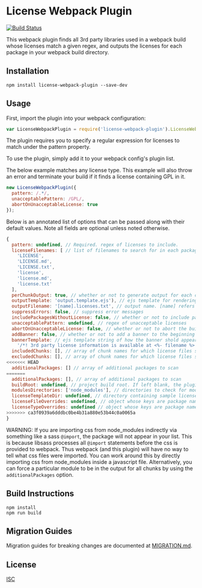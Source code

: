 # License Webpack Plugin

[![Build Status](https://api.travis-ci.org/xz64/license-webpack-plugin.svg?branch=master)](https://travis-ci.org/xz64/license-webpack-plugin)

This webpack plugin finds all 3rd party libraries used in a webpack build whose
licenses match a given regex, and outputs the licenses for each package in your
webpack build directory.

## Installation
`npm install license-webpack-plugin --save-dev`

## Usage

First, import the plugin into your webpack configuration:

```javascript
var LicenseWebpackPlugin = require('license-webpack-plugin').LicenseWebpackPlugin;
```
The plugin requires you to specify a regular expression for licenses to match
under the pattern property.


To use the plugin, simply add it to your webpack config's plugin list.

The below example matches any license type.
This example will also throw an error and terminate your build if it finds a
license containing GPL in it.

```javascript
new LicenseWebpackPlugin({
  pattern: /.*/,
  unacceptablePattern: /GPL/,
  abortOnUnacceptableLicense: true
});
```

Below is an annotated list of options that can be passed along with their default values. Note all fields are optional unless noted otherwise.

```javascript
{
  pattern: undefined, // Required. regex of licenses to include.
  licenseFilenames: [ // list of filenames to search for in each package
    'LICENSE',
    'LICENSE.md',
    'LICENSE.txt',
    'license',
    'license.md',
    'license.txt'
  ],
  perChunkOutput: true, // whether or not to generate output for each chunk, for just create one file with all the licenses combined
  outputTemplate: 'output.template.ejs'), // ejs template for rendering the licenses. The default one is contained in the license-webpack-plugin directory under node_modules
  outputFilename: '[name].licenses.txt', // output name. [name] refers to the chunk name here. Any properties of the chunk can be used here, such as [hash]. If perChunkOutput is false, the default value is 'licenses.txt'
  suppressErrors: false, // suppress error messages
  includePackagesWithoutLicense: false, // whether or not to include packages that are missing a license
  unacceptablePattern: undefined, // regex of unacceptable licenses
  abortOnUnacceptableLicense: false, // whether or not to abort the build if an unacceptable license is detected
  addBanner: false, // whether or not to add a banner to the beginning of all js files in the chunk indicating where the licenses are
  bannerTemplate: // ejs template string of how the banner shold appear at the beginning of each js file in the chunk
    '/*! 3rd party license information is available at <%- filename %> */',
  includedChunks: [], // array of chunk names for which license files should be produced
  excludedChunks: [], // array of chunk names for which license files should not be produced. If a chunk is both included and excluded, then it is ultimately excluded.
<<<<<<< HEAD
  additionalPackages: [] // array of additional packages to scan
=======
  additionalPackages: [], // array of additional packages to scan
  buildRoot: undefined, // project build root. If left blank, the plugin will try to guess where your build root is based on webpack's compilation information
  modulesDirectories: ['node_modules'], // directories to check for modules. Can be useful in case you organize your frontend and backend dependencies into separate directories.
  licenseTemplateDir: undefined, // directory containing sample license text files (e.g. MIT.txt) to use when a license file can't be found (default behavior just prints the license identifier). One place to get license files would be from https://github.com/spdx/license-list .
  licenseFileOverrides: undefined, // object whose keys are package names and values are license filenames. Useful in case a package has multiple license files and you want to pick a specific one.
  licenseTypeOverrides: undefined // object whose keys are package names and values are license types. Useful in case a package does not specify a license field in its package.json.
>>>>>>> ca3f0939a6dddbc0be4b31a880e53b44c0a0065a
}
```

WARNING: If you are importing css from node\_modules indirectly via something like a sass `@import`, the package will not appear in your list. This is because libsass processes all `@import` statements before the css is provided to webpack. Thus webpack (and this plugin) will have no way to tell what css files were imported. You can work around this by directly importing css from node\_modules inside a javascript file. Alternatively, you can force a particular module to be in the output for all chunks by using the `additionalPackages` option.

## Build Instructions

```
npm install
npm run build
```

## Migration Guides

Migration guides for breaking changes are documented at [MIGRATION.md](MIGRATION.md).

## License
[ISC](https://opensource.org/licenses/ISC)
